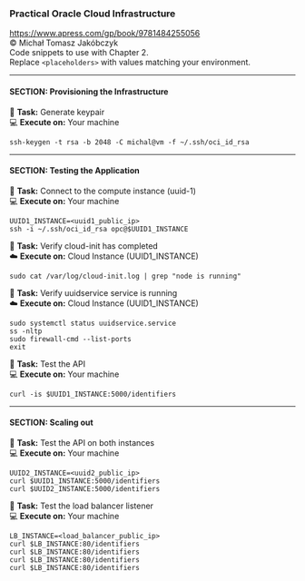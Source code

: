 ### Practical Oracle Cloud Infrastructure
https://www.apress.com/gp/book/9781484255056  
© Michał Tomasz Jakóbczyk  
Code snippets to use with Chapter 2.  
Replace `<placeholders>` with values matching your environment.  

---
#### SECTION: Provisioning the Infrastructure

:wrench: **Task:** Generate keypair  
:computer: **Execute on:** Your machine

    ssh-keygen -t rsa -b 2048 -C michal@vm -f ~/.ssh/oci_id_rsa

---
#### SECTION: Testing the Application
:wrench: **Task:** Connect to the compute instance (uuid-1)  
:computer: **Execute on:** Your machine

    UUID1_INSTANCE=<uuid1_public_ip>
    ssh -i ~/.ssh/oci_id_rsa opc@$UUID1_INSTANCE

:wrench: **Task:** Verify cloud-init has completed  
:cloud: **Execute on:** Cloud Instance (UUID1_INSTANCE)

    sudo cat /var/log/cloud-init.log | grep "node is running"

:wrench: **Task:** Verify uuidservice service is running  
:cloud: **Execute on:** Cloud Instance (UUID1_INSTANCE)

    sudo systemctl status uuidservice.service
    ss -nltp
    sudo firewall-cmd --list-ports
    exit

:wrench: **Task:** Test the API  
:computer: **Execute on:** Your machine

    curl -is $UUID1_INSTANCE:5000/identifiers

---
#### SECTION: Scaling out

:wrench: **Task:** Test the API on both instances  
:computer: **Execute on:** Your machine

    UUID2_INSTANCE=<uuid2_public_ip>
    curl $UUID1_INSTANCE:5000/identifiers
    curl $UUID2_INSTANCE:5000/identifiers

:wrench: **Task:** Test the load balancer listener  
:computer: **Execute on:** Your machine

    LB_INSTANCE=<load_balancer_public_ip>
    curl $LB_INSTANCE:80/identifiers
    curl $LB_INSTANCE:80/identifiers
    curl $LB_INSTANCE:80/identifiers
    curl $LB_INSTANCE:80/identifiers

